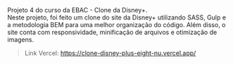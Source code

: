 Projeto 4 do curso da EBAC - Clone da Disney+.<br>
Neste projeto, foi feito um clone do site da Disney+ utilizando SASS, Gulp e a metodologia BEM para uma melhor organização do código. Além disso, o site conta com responsividade, minificação de arquivos e otimização de imagens.

> Link Vercel: https://clone-disney-plus-eight-nu.vercel.app/
